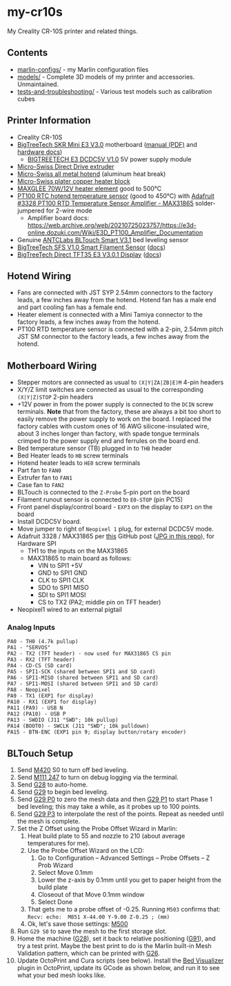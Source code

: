 # my-cr10s

My Creality CR-10S printer and related things.

## Contents

* [marlin-configs/](marlin-configs/) - my Marlin configuration files
* [models/](models/) - Complete 3D models of my printer and accessories. Unmaintained.
* [tests-and-troubleshooting/](tests-and-troubleshooting/) - Various test models such as calibration cubes

## Printer Information

* Creality CR-10S
* [BigTreeTech SKR Mini E3 V3.0](https://biqu.equipment/products/bigtreetech-skr-mini-e3-v2-0-32-bit-control-board-for-ender-3?variant=39982232174690) motherboard ([manual (PDF)](https://github.com/bigtreetech/BIGTREETECH-SKR-mini-E3/blob/master/hardware/BTT%20SKR%20MINI%20E3%20V3.0/Hardware/BTT%20SKR%20MINI%20E3%20V3.0%20user%20manual.pdf) and [hardware docs](https://github.com/bigtreetech/BIGTREETECH-SKR-mini-E3/tree/master/hardware/BTT%20SKR%20MINI%20E3%20V3.0/Hardware))
  * [BIGTREETECH E3 DCDC5V V1.0](https://biqu.equipment/products/bigtreetech-dcdc5v-v1-0-power-module-5v-for-skr-mini-e3-v1-2-skr-mini-e3-v3-0-32bit-control-board-rgb-light) 5V power supply module
* [Micro-Swiss Direct Drive extruder](https://store.micro-swiss.com/products/micro-swiss-direct-drive-extruder)
* [Micro-Swiss all metal hotend](https://store.micro-swiss.com/collections/all-metal-hotend-kits/products/all-metal-hotend-kit-for-cr-10) (aluminum heat break)
* [Micro-Swiss plater copper heater block](https://store.micro-swiss.com/collections/heater-blocks/products/micro-swiss-high-temperature-mk8-heater-block-upgrade)
* [MAXGLEE 70W/12V heater element](https://www.amazon.com/gp/product/B09LCDGH5Q/) good to 500°C
* [PT100 RTC hotend temperature sensor](https://www.amazon.com/gp/product/B08294HYVF/) (good to 450°C) with [Adafruit #3328 PT100 RTD Temperature Sensor Amplifier - MAX31865](https://www.adafruit.com/product/3328) solder-jumpered for 2-wire mode
  * Amplifier board docs: https://web.archive.org/web/20210725023757/https://e3d-online.dozuki.com/Wiki/E3D_PT100_Amplifier_Documentation
* Genuine [ANTCLabs BLTouch Smart V3.1](https://www.antclabs.com/bltouch-v3) bed leveling sensor
* [BigTreeTech SFS V1.0 Smart Filament Sensor](https://biqu.equipment/products/btt-sfs-v1-0-smart-filament-sensor-detection-stuck-blocking-filament-module?variant=31150666645602) ([docs](https://github.com/bigtreetech/smart-filament-detection-module))
* [BigTreeTech Direct TFT35 E3 V3.0.1 Display](https://biqu.equipment/products/btt-tft35-e3-v3-0-display-touch-screen-two-working-modes) ([docs](https://github.com/bigtreetech/BTT-TFT35-E3-V3.0))

## Hotend Wiring

* Fans are connected with JST SYP 2.54mm connectors to the factory leads, a few inches away from the hotend. Hotend fan has a male end and part cooling fan has a female end.
* Heater element is connected with a Mini Tamiya connector to the factory leads, a few inches away from the hotend.
* PT100 RTD temperature sensor is connected with a 2-pin, 2.54mm pitch JST SM connector to the factory leads, a few inches away from the hotend.

## Motherboard Wiring

* Stepper motors are connected as usual to `(X|Y|ZA|ZB|E)M` 4-pin headers
* X/Y/Z limit switches are connected as usual to the corresponding `(X|Y|Z)STOP` 2-pin headers
* +12V power in from the power supply is connected to the `DCIN` screw terminals. **Note** that from the factory, these are always a bit too short to easily remove the power supply to work on the board. I replaced the factory cables with custom ones of 16 AWG silicone-insulated wire, about 3 inches longer than factory, with spade tongue terminals crimped to the power supply end and ferrules on the board end.
* Bed temperature sensor (TB) plugged in to `THB` header
* Bed Heater leads to `HB` screw terminals
* Hotend heater leads to `HE0` screw terminals
* Part fan to `FAN0`
* Extrufer fan to `FAN1`
* Case fan to `FAN2`
* BLTouch is connected to the `Z-Probe` 5-pin port on the board
* Filament runout sensor is connected to `E0-STOP` (pin PC15)
* Front panel display/control board - `EXP3` on the display to `EXP1` on the board
* Install DCDC5V board.
* Move jumper to right of `Neopixel 1` plug, for external DCDC5V mode.
* Adafruit 3328 / MAX31865 per [this](https://github.com/bigtreetech/BIGTREETECH-SKR-mini-E3/issues/476#issuecomment-751288272) GitHub post ([JPG in this repo](max31865.jpg)), for Hardware SPI
  * TH1 to the inputs on the MAX31865
  * MAX31865 to main board as follows:
    * VIN to SPI1 +5V
    * GND to SPI1 GND
    * CLK to SPI1 CLK
    * SDO to SPI1 MISO
    * SDI to SPI1 MOSI
    * CS to TX2 (PA2; middle pin on TFT header)
* Neopixel1 wired to an external pigtail

### Analog Inputs

```
PA0 - TH0 (4.7k pullup)
PA1 - "SERVOS"
PA2 - TX2 (TFT header) - now used for MAX31865 CS pin
PA3 - RX2 (TFT header)
PA4 - CD-CS (SD card)
PA5 - SPI1-SCK (shared between SPI1 and SD card)
PA6 - SPI1-MISO (shared between SPI1 and SD card)
PA7 - SPI1-MOSI (shared between SPI1 and SD card)
PA8 - Neopixel
PA9 - TX1 (EXP1 for display)
PA10 - RX1 (EXP1 for display)
PA11 (PA9) - USB N
PA12 (PA10) - USB P
PA13 - SWDIO (J11 "SWD"; 10k pullup)
PA14 (BOOT0) - SWCLK (J11 "SWD"; 10k pulldown)
PA15 - BTN-ENC (EXP1 pin 9; display button/rotary encoder)
```

## BLTouch Setup

1. Send [M420](https://marlinfw.org/docs/gcode/M420.html) S0 to turn off bed leveling.
2. Send [M111 247](https://marlinfw.org/docs/gcode/M111.html) to turn on debug logging via the terminal.
3. Send [G28](https://marlinfw.org/docs/gcode/G028.html) to auto-home.
4. Send [G29](https://marlinfw.org/docs/gcode/G029.html) to begin bed leveling.
5. Send [G29 P0](https://marlinfw.org/docs/gcode/G029.html) to zero the mesh data and then [G29 P1](https://marlinfw.org/docs/gcode/G029.html) to start Phase 1 bed leveling; this may take a while, as it probes up to 100 points.
6. Send [G29 P3](https://marlinfw.org/docs/gcode/G029.html) to interpolate the rest of the points. Repeat as needed until the mesh is complete.
7. Set the Z Offset using the Probe Offset Wizard in Marlin:
    1. Heat build plate to 55 and nozzle to 210 (about average temperatures for me).
    2. Use the Probe Offset Wizard on the LCD:
        1. Go to Configuration – Advanced Settings – Probe Offsets – Z Prob Wizard
        2. Select Move 0.1mm
        3. Lower the z-axis by 0.1mm until you get to paper height from the build plate
        4. Closeout of that Move 0.1mm window
        5. Select Done
    3. That gets me to a probe offset of -0.25. Running `M503` confirms that: `Recv: echo:  M851 X-44.00 Y-9.00 Z-0.25 ; (mm)`
    4. Ok, let's save those settings: [M500](https://marlinfw.org/docs/gcode/M500.html)
8. Run `G29 S0` to save the mesh to the first storage slot.
9. Home the machine ([G28](https://marlinfw.org/docs/gcode/G028.html)), set it back to relative positioning ([G91](https://marlinfw.org/docs/gcode/G091.html)), and try a test print. Maybe the best print to do is the Marlin built-in Mesh Validation pattern, which can be printed with [G26](https://marlinfw.org/docs/gcode/G026.html).
10. Update OctoPrint and Cura scripts (see below). Install the [Bed Visualizer](https://plugins.octoprint.org/plugins/bedlevelvisualizer/) plugin in OctoPrint, update its GCode as shown below, and run it to see what your bed mesh looks like.
